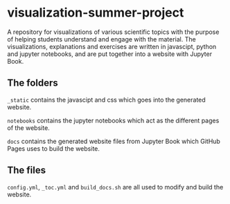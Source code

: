# visualization-summer-project

A repository for visualizations of various scientific topics with the purpose of helping students understand and engage with the material. The visualizations, explanations and exercises are written in javascipt, python and jupyter notebooks, and are put together into a website with Jupyter Book.

## The folders

`_static` contains the javascipt and css which goes into the generated website.

`notebooks` contains the jupyter notebooks which act as the different pages of the website.

`docs` contains the generated website files from Jupyter Book which GitHub Pages uses to build the website.

## The files

`config.yml`, `_toc.yml` and `build_docs.sh` are all used to modify and build the website.
